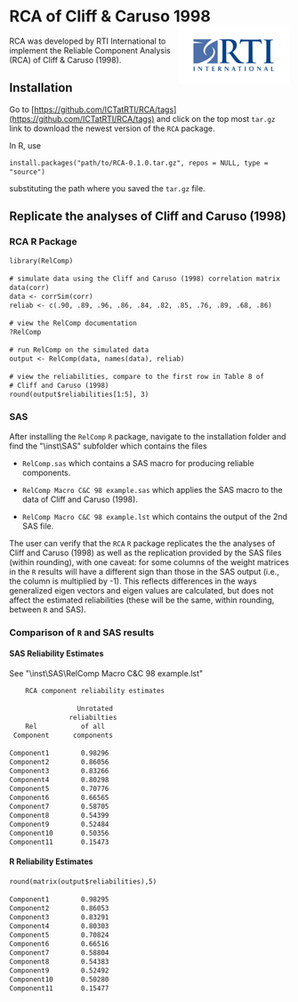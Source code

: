 RCA of Cliff &amp; Caruso 1998 <img src="man/figures/200px-Rti-logo.png" align="right" />
========================================================

RCA was developed by RTI International to implement the Reliable Component 
Analysis (RCA) of Cliff &amp; Caruso (1998).

## Installation

Go to [https://github.com/ICTatRTI/RCA/tags](https://github.com/ICTatRTI/RCA/tags)
and click on the top most `tar.gz` link to download the newest version of the `RCA` package.


In R, use

```
install.packages("path/to/RCA-0.1.0.tar.gz", repos = NULL, type = "source")
```

substituting the path where you saved the `tar.gz` file. 

## Replicate the analyses of Cliff and Caruso (1998)

### RCA R Package

```
library(RelComp)

# simulate data using the Cliff and Caruso (1998) correlation matrix
data(corr)
data <- corrSim(corr)
reliab <- c(.90, .89, .96, .86, .84, .82, .85, .76, .89, .68, .86)

# view the RelComp documentation
?RelComp

# run RelComp on the simulated data
output <- RelComp(data, names(data), reliab)

# view the reliabilities, compare to the first row in Table 8 of 
# Cliff and Caruso (1998)
round(output$reliabilities[1:5], 3)
```

### SAS

After installing the `RelComp` `R` package, navigate to the installation folder and
find the "\inst\SAS" subfolder which contains the files 

* `RelComp.sas` which contains a SAS macro for producing reliable components.

* `RelComp Macro C&C 98 example.sas` which applies the SAS macro to the data of
Cliff and Caruso (1998).

* `RelComp Macro C&C 98 example.lst` which contains the output of the 2nd SAS file.


The user can verify that the `RCA` `R` package replicates the the analyses of 
Cliff and Caruso (1998) as well as the replication provided by the SAS files 
(within rounding), with one caveat: for some columns of the weight matrices
in the `R` results will have a different sign than those in the SAS output (i.e.,
the column is multiplied by -1). This reflects differences in the ways 
generalized eigen vectors and eigen values are calculated, but does not affect 
the estimated reliabilities (these will be the same, within rounding, between
`R` and SAS).

### Comparison of `R` and SAS results

#### SAS Reliability Estimates

See "\inst\SAS\RelComp Macro C&C 98 example.lst"

```
	RCA component reliability estimates             
	
				 Unrotated     
			   reliabilties    
	Rel           of all       
 Component      components     

Component1        0.98296      
Component2        0.86056      
Component3        0.83266      
Component4        0.80298      
Component5        0.70776      
Component6        0.66565      
Component7        0.58705      
Component8        0.54399      
Component9        0.52484      
Component10       0.50356      
Component11       0.15473  
```

#### R Reliability Estimates

```
round(matrix(output$reliabilities),5)

Component1        0.98295
Component2        0.86053
Component3        0.83291
Component4        0.80303
Component5        0.70824
Component6        0.66516
Component7        0.58804
Component8        0.54383
Component9        0.52492
Component10       0.50280
Component11       0.15477
```

